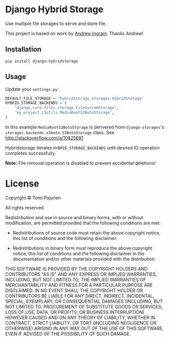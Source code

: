Django Hybrid Storage
====================

Use multiple file storages to serve and store file.

This project is based on work by [Andrew Ingram](http://tech.onefinestay.com/post/53434330047/using-your-production-assets-in-development-a). Thanks Andrew!


## Installation

    pip install django-hybridstorage

## Usage

Update your `settings.py`:

```python
DEFAULT_FILE_STORAGE = 'hybridstorage.storages.HybridStorage'
HYBRID_STORAGE_BACKENDS = (
    'django.core.files.storage.FileSystemStorage',
    'my_project.s3utils.MediaRootS3BotoStorage',
)
```

In this example `MediaRootS3BotoStorage` is derivered from `django-storages`'s `storages.backends.s3boto.S3BotoStorage` class. See http://stackoverflow.com/a/10825691

Hybridstorage iterates `HYBRID_STORAGE_BACKENDS` until desired IO operation completes successfully.

**Note:** File removal operation is disabled to prevent accidental deletions!


License
=======

Copyright © Tomi Pajunen

All rights reserved.

Redistribution and use in source and binary forms, with or without
modification, are permitted provided that the following conditions are met:

* Redistributions of source code must retain the above copyright notice, this
  list of conditions and the following disclaimer.

* Redistributions in binary form must reproduce the above copyright notice,
  this list of conditions and the following disclaimer in the documentation
  and/or other materials provided with the distribution.

THIS SOFTWARE IS PROVIDED BY THE COPYRIGHT HOLDERS AND CONTRIBUTORS "AS IS"
AND ANY EXPRESS OR IMPLIED WARRANTIES, INCLUDING, BUT NOT LIMITED TO, THE
IMPLIED WARRANTIES OF MERCHANTABILITY AND FITNESS FOR A PARTICULAR PURPOSE ARE
DISCLAIMED. IN NO EVENT SHALL THE COPYRIGHT HOLDER OR CONTRIBUTORS BE LIABLE
FOR ANY DIRECT, INDIRECT, INCIDENTAL, SPECIAL, EXEMPLARY, OR CONSEQUENTIAL
DAMAGES (INCLUDING, BUT NOT LIMITED TO, PROCUREMENT OF SUBSTITUTE GOODS OR
SERVICES; LOSS OF USE, DATA, OR PROFITS; OR BUSINESS INTERRUPTION) HOWEVER
CAUSED AND ON ANY THEORY OF LIABILITY, WHETHER IN CONTRACT, STRICT LIABILITY,
OR TORT (INCLUDING NEGLIGENCE OR OTHERWISE) ARISING IN ANY WAY OUT OF THE USE
OF THIS SOFTWARE, EVEN IF ADVISED OF THE POSSIBILITY OF SUCH DAMAGE.
